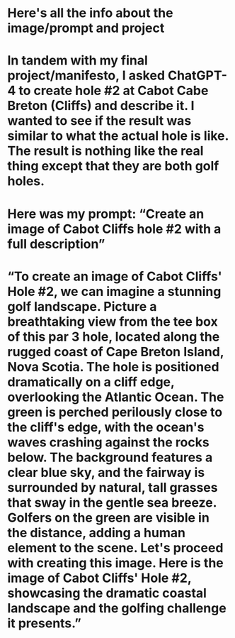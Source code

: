 # Here's all the info about the image/prompt and project

# In tandem with my final project/manifesto, I asked ChatGPT-4 to create hole #2 at Cabot Cabe Breton (Cliffs) and describe it. I wanted to see if the result was similar to what the actual hole is like. The result is nothing like the real thing except that they are both golf holes.

# Here was my prompt: “Create an image of Cabot Cliffs hole #2 with a full description”

# “To create an image of Cabot Cliffs' Hole #2, we can imagine a stunning golf landscape. Picture a breathtaking view from the tee box of this par 3 hole, located along the rugged coast of Cape Breton Island, Nova Scotia. The hole is positioned dramatically on a cliff edge, overlooking the Atlantic Ocean. The green is perched perilously close to the cliff's edge, with the ocean's waves crashing against the rocks below. The background features a clear blue sky, and the fairway is surrounded by natural, tall grasses that sway in the gentle sea breeze. Golfers on the green are visible in the distance, adding a human element to the scene. Let's proceed with creating this image. Here is the image of Cabot Cliffs' Hole #2, showcasing the dramatic coastal landscape and the golfing challenge it presents.”


